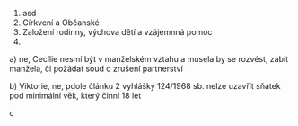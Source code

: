 1. asd
2. Církvení a Občanské
3. Založení rodinny, výchova dětí a vzájemnná pomoc
4. 
a) ne, Cecílie nesmí být v manželském vztahu a musela by se rozvést, zabít manžela, či požádat soud o zrušení partnerství

b) Viktorie, ne, pdole článku 2 vyhlášky 124/1968 sb. nelze uzavřít sňatek pod minimální věk, který činní 18 let

c
